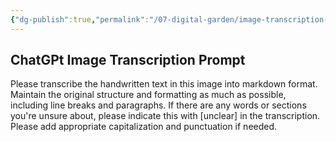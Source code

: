 ```yaml
---
{"dg-publish":true,"permalink":"/07-digital-garden/image-transcription-prompt/","tags":["AI"],"updated":"2025-04-06T14:32:22.277-07:00"}
---
```



## ChatGPt Image Transcription Prompt 

Please transcribe the handwritten text in this image into markdown format. Maintain the original structure and formatting as much as possible, including line breaks and paragraphs. If there are any words or sections you're unsure about, please indicate this with [unclear] in the transcription. Please add appropriate capitalization and punctuation if needed.


